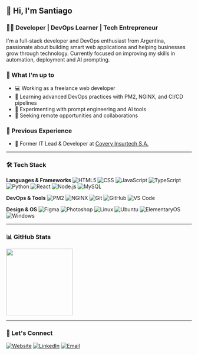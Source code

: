 ## 👋 Hi, I'm Santiago

### 🧑‍💻 Developer | DevOps Learner | Tech Entrepreneur

I'm a full-stack developer and DevOps enthusiast from Argentina, passionate about building smart web applications and helping businesses grow through technology. Currently focused on improving my skills in automation, deployment and AI prompting.

### 🔎 What I'm up to
- 💻 Working as a freelance web developer 
- 🚀 Learning advanced DevOps practices with PM2, NGINX, and CI/CD pipelines
- 🤖 Experimenting with prompt engineering and AI tools
- 🌱 Seeking remote opportunities and collaborations

### 💼 Previous Experience
- 🧠 Former IT Lead & Developer at [Covery Insurtech S.A.](https://covery.tech)

---

### 🛠 Tech Stack

**Languages & Frameworks**
![HTML5](https://img.shields.io/badge/-HTML5-333333?style=flat&logo=html5)
![CSS](https://img.shields.io/badge/-CSS3-333333?style=flat&logo=css3)
![JavaScript](https://img.shields.io/badge/-JavaScript-333333?style=flat&logo=javascript)
![TypeScript](https://img.shields.io/badge/-TypeScript-333333?style=flat&logo=typescript)
![Python](https://img.shields.io/badge/-Python-333333?style=flat&logo=python)
![React](https://img.shields.io/badge/-React-333333?style=flat&logo=react)
![Node.js](https://img.shields.io/badge/-Node.js-333333?style=flat&logo=node.js)
![MySQL](https://img.shields.io/badge/-MySQL-333333?style=flat&logo=mysql)

**DevOps & Tools**
![PM2](https://img.shields.io/badge/-PM2-333333?style=flat&logo=pm2)
![NGINX](https://img.shields.io/badge/-NGINX-333333?style=flat&logo=nginx)
![Git](https://img.shields.io/badge/-Git-333333?style=flat&logo=git)
![GitHub](https://img.shields.io/badge/-GitHub-333333?style=flat&logo=github)
![VS Code](https://img.shields.io/badge/-VS%20Code-333333?style=flat&logo=visual-studio-code)

**Design & OS**
![Figma](https://img.shields.io/badge/-Figma-333333?style=flat&logo=figma)
![Photoshop](https://img.shields.io/badge/-Photoshop-333333?style=flat&logo=adobe-photoshop)
![Linux](https://img.shields.io/badge/-Linux-333333?style=flat&logo=linux)
![Ubuntu](https://img.shields.io/badge/-Ubuntu-333333?style=flat&logo=ubuntu)
![ElementaryOS](https://img.shields.io/badge/-ElementaryOS-333333?style=flat&logo=elementary)
![Windows](https://img.shields.io/badge/-Windows-333333?style=flat&logo=windows)

---

### 📊 GitHub Stats

<a href="https://github.com/sansito84">
  <img height="180em" src="https://github-readme-stats.vercel.app/api?username=sansito84&show_icons=true&theme=github_dark&count_private=true" />
</a>

---

### 🤝 Let's Connect

<p align="left">
  <a href="https://santiagosito.online"><img alt="Website" src="https://img.shields.io/badge/Website-grey?style=flat-square&logo=google-chrome"></a>
  <a href="https://www.linkedin.com/in/santiagosito"><img alt="LinkedIn" src="https://img.shields.io/badge/LinkedIn-Santiago%20Sito-blue?style=flat-square&logo=linkedin"></a>
  <a href="mailto:santiagosito@gmail.com"><img alt="Email" src="https://img.shields.io/badge/Email-santiagosito@gmail.com-blue?style=flat-square&logo=gmail"></a>
</p>

